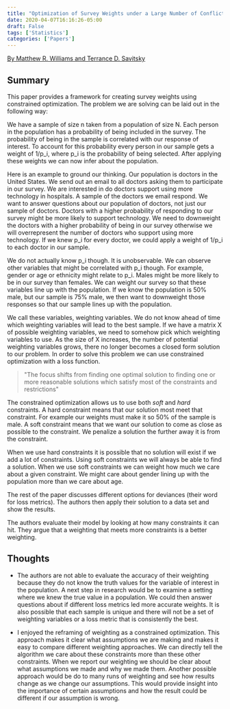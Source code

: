 ```yaml
---
title: "Optimization of Survey Weights under a Large Number of Conflicting Constraints"
date: 2020-04-07T16:16:26-05:00
draft: False
tags: ['Statistics']
categories: ['Papers']
---
```


[By Matthew R. Williams and Terrance D. Savitsky](https://arxiv.org/abs/1901.03791)

## Summary

This paper provides a framework for creating survey weights using constrained optimization. The problem we are solving can be laid out in the following way:

We have a sample of size n taken from a population of size N. Each person in the population has a probability of being included in the survey. The probability of being in the sample is correlated with our response of interest. To account for this probability every person in our sample gets a weight of 1/p_i, where p_i is the probability of being selected. After applying these weights we can now infer about the population.

Here is an example to ground our thinking. Our population is doctors in the United States. We send out an email to all doctors asking them to participate in our survey. We are interested in do doctors support using more technology in hospitals. A sample of the doctors we email respond.  We want to answer questions about our population of doctors, not just our sample of doctors. Doctors with a higher probability of responding to our survey might be more likely to support technology. We need to downweight the doctors with a higher probability of being in our survey otherwise we will overrepresent the number of doctors who support using more technology. If we knew p_i for every doctor, we could apply a weight of 1/p_i to each doctor in our sample.

We do not actually know p_i though. It is  unobservable. We can observe other variables that might be correlated with p_i though. For example, gender or age or ethnicity might relate to p_i. Males might be more likely to be in our survey than females. We can weight our survey so that these variables line up with the population. If we know the population is 50% male, but our sample is 75% male, we then want to downweight those responses so that our sample lines up with the population.

We call these variables, weighting variables. We do not know ahead of time which weighting variables will lead to the best sample. If we have a matrix X of possible weighting variables, we need to somehow pick which weighting variables to use. As the size of X increases, the number of potential weighting variables grows, there no longer becomes a closed form solution to our problem. In order to solve this problem we can use constrained optimization with a loss function.

> "The focus shifts from finding one optimal solution to finding one or more reasonable solutions which satisfy most of the constraints and restrictions"

The constrained optimization allows us to use both *soft* and *hard* constraints. A hard constraint means that our solution most meet that constraint. For example our weights must make it so 50% of the sample is male. A soft constraint means that we want our solution to come as close as possible to the constraint. We penalize a solution the further away it is from the constraint.

When we use hard constraints it is possible that no solution will exist if we add a lot of constraints. Using soft constraints we will always be able to find a solution. When we use soft constraints we can weight how much we care about a given constraint. We might care about gender lining up with the population more than we care about age.

The rest of the paper discusses different options for deviances (their word for loss metrics). The authors then apply their solution to a data set and show the results.

The authors evaluate their model by looking at how many constraints it can hit. They argue that a weighting that meets more constraints is a better weighting.


## Thoughts

- The authors are not able to evaluate the accuracy of their weighting because they do not know the truth values for the variable of interest in the population. A next step in research would be to examine a setting where we knew the true value in a population. We could then answer questions about if different loss metrics led more accurate weights. It is also possible that each sample is unique and there will not be a set of weighting variables or a loss metric that is consistently the best.

- I enjoyed the reframing of weighting as a constrained optimization. This approach makes it clear what assumptions we are making and makes it easy to compare different weighting approaches. We can directly tell the algorithm we care about these constraints more than these other constraints. When we report our weighting we should be clear about what assumptions we made and why we made them. Another possible approach would be do to many runs of weighting and see how results change as we change our assumptions. This would provide insight into the importance of certain assumptions and how the result could be different if our assumption is wrong.



